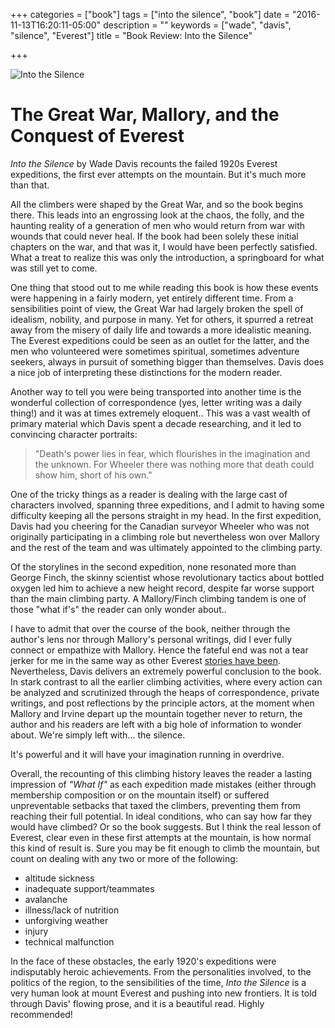 +++
categories = ["book"]
tags = ["into the silence", "book"]
date = "2016-11-13T16:20:11-05:00"
description = ""
keywords = ["wade", "davis", "silence", "Everest"]
title = "Book Review: Into the Silence"

+++

![Into the Silence](/images/into-the-silence.png)
# The Great War, Mallory, and the Conquest of Everest

*Into the Silence* by Wade Davis recounts the failed 1920s Everest expeditions, the first ever attempts on the mountain. But it's much more than that.

All the climbers were shaped by the Great War, and so the book begins there. This leads into an engrossing look at the chaos, the folly, and the haunting reality of a generation of men who would return from war with wounds that could never heal. If the book had been solely these initial chapters on the war, and that was it, I would have been perfectly satisfied. What a treat to realize this was only the introduction, a springboard for what was still yet to come.

One thing that stood out to me while reading this book is how these events were happening in a fairly modern, yet entirely different time. From a sensibilities point of view, the Great War had largely broken the spell of idealism, nobility, and purpose in many. Yet for others, it spurred a retreat away from the misery of daily life and towards a more idealistic meaning. The Everest expeditions could be seen as an outlet for the latter, and the men who volunteered were sometimes spiritual, sometimes adventure seekers, always in pursuit of something bigger than themselves. Davis does a nice job of interpreting these distinctions for the modern reader.

Another way to tell you were being transported into another time is the wonderful collection of correspondence (yes, letter writing was a daily thing!) and it was at times extremely eloquent.. This was a vast wealth of primary material which Davis spent a decade researching, and it led to convincing character portraits:

> "Death's power lies in fear, which flourishes in the imagination and the unknown. For Wheeler there was nothing more that death could show him, short of his own."

One of the tricky things as a reader is dealing with the large cast of characters involved, spanning three expeditions, and I admit to having some difficulty keeping all the persons straight in my head. In the first expedition, Davis had you cheering for the Canadian surveyor Wheeler who was not originally participating in a climbing role but nevertheless won over Mallory and the rest of the team and was ultimately appointed to the climbing party.

Of the storylines in the second expedition, none resonated more than George Finch, the skinny scientist whose revolutionary tactics about bottled oxygen led him to achieve a new height record, despite far worse support than the main climbing party.  A Mallory/Finch climbing tandem is one of those "what if's" the reader can only wonder about..

I have to admit that over the course of the book, neither through the author's lens nor through Mallory's personal writings, did I ever fully connect or empathize with Mallory. Hence the fateful end was not a tear jerker for me in the same way as other Everest [stories have been](https://en.wikipedia.org/wiki/Into_Thin_Air). Nevertheless, Davis delivers an extremely powerful conclusion to the book. In stark contrast to all the earlier climbing activities, where every action can be analyzed and scrutinized through the heaps of correspondence, private writings, and post reflections by the principle actors, at the moment when Mallory and Irvine depart up the mountain together never to return, the author and his readers are left with a big hole of information to wonder about. We're simply left with... the silence.

It's powerful and it will have your imagination running in overdrive.

Overall, the recounting of this climbing history leaves the reader a lasting impression of *"What If"* as each expedition made mistakes (either through membership composition or on the mountain itself) or suffered unpreventable setbacks that taxed the climbers, preventing them from reaching their full potential. In ideal conditions, who can say how far they would have climbed? Or so the book suggests. But I think the real lesson of Everest, clear even in these first attempts at the mountain, is how normal this kind of result is. Sure you may be fit enough to climb the mountain, but count on dealing with any two or more of the following:

* altitude sickness
* inadequate support/teammates
* avalanche
* illness/lack of nutrition
* unforgiving weather
* injury
* technical malfunction

In the face of these obstacles, the early 1920's expeditions were indisputably heroic achievements. From the personalities involved, to the politics of the region, to the sensibilities of the time, *Into the Silence* is a very human look at mount Everest and pushing into new frontiers. It is told through Davis' flowing prose, and it is a beautiful read. Highly recommended!
